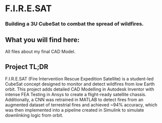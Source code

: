 # F.I.R.E.SAT

### Building a 3U CubeSat to combat the spread of wildfires.

## What you will find here:
All files about my final CAD Model.

## Project TL;DR
F.I.R.E.SAT (Fire Intervention Rescue Expedition Satellite) is a student-led CubeSat concept designed to monitor and detect wildfires from low Earth orbit. This project adds detailed CAD Modelling in Autodesk Inventor with intense FEA Testing in Ansys to create a flight-ready satellite chassis. Additionally, a CNN was retrained in MATLAB to detect fires from an augmented dataset of terrestrial fires and achieved ~94% accuracy, which was then implemented into a pipeline created in Simulink to simulate downlinking logic from orbit.
